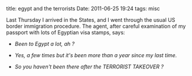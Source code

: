title: egypt and the terrorists
Date: 2011-06-25 19:24
tags: misc
 

Last Thursday I arrived in the States, and I went through the usual US border
immigration procedure. The agent, after careful examination of my passport
with lots of Egyptian visa stamps, says:

  * _Been to Egypt a lot, ah ?_

  * _Yes, a few times but it's been more than a year since my last time._

  * _So you haven't been there after the TERRORIST TAKEOVER ?_
